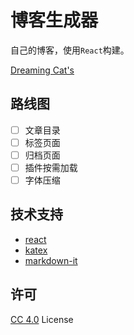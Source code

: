 # 博客生成器

自己的博客，使用`React`构建。  

[Dreaming Cat's](http://www.dreamingcat.me)

## 路线图
- [ ] 文章目录
- [ ] 标签页面
- [ ] 归档页面
- [ ] 插件按需加载
- [ ] 字体压缩

## 技术支持
- [react](https://github.com/facebook/react)
- [katex](https://github.com/Khan/KaTeX)
- [markdown-it](https://github.com/markdown-it/markdown-it)

## 许可
[CC 4.0](https://creativecommons.org/licenses/by/4.0/deed.zh) License
